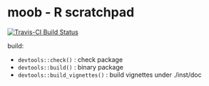 moob - R scratchpad
===================


[![Travis-CI Build Status](https://travis-ci.org/hute37/moob.svg?branch=master)](https://travis-ci.org/hute37/moob)


build:

* `devtools::check()` : check package
* `devtools::build()` : binary package
* `devtools::build_vignettes()` : build vignettes under ./inst/doc





